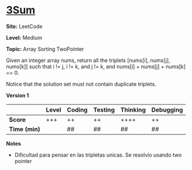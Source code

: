 # [3Sum](https://leetcode.com/problems/3sum/submissions/1359588603/)

**Site:** LeetCode

**Level:** Medium

**Topic:** Array Sorting TwoPointer 

Given an integer array nums, return all the triplets [nums[i], nums[j], nums[k]] such that i != j, i != k, and j != k, and nums[i] + nums[j] + nums[k] == 0.

Notice that the solution set must not contain duplicate triplets.

**Version 1** 

|           | Level | Coding | Testing | Thinking | Debugging  |
|-----------|-------|--------|---------|----------|------------|
| **Score** | +++   | ++     | ++      | ++++     | ++         |
| **Time (min)** | | ## | ## | ## | ## |

**Notes**
- Dificultad para pensar en las tripletas unicas. Se resolvio usando two pointer 
